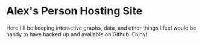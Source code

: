 # Alex's Person Hosting Site
Here I'll be keeping interactive graphs, data, and other things I feel would be handy to have backed up and available on Github. Enjoy!
